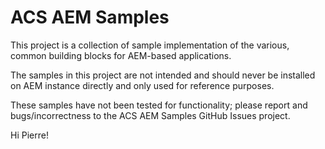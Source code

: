 # ACS AEM Samples

This project is a collection of sample implementation of the various, common building blocks for AEM-based applications.

The samples in this project are not intended and should never be installed on AEM instance directly and only used for
 reference purposes.

 These samples have not been tested for functionality; please report and bugs/incorrectness to the ACS AEM Samples
GitHub Issues project.

Hi Pierre!
